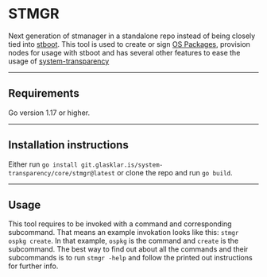 # STMGR

Next generation of stmanager in a standalone repo instead of being closely tied into [stboot](https://git.glasklar.is/system-transparency/core/stboot).
This tool is used to create or sign [OS Packages](https://git.glasklar.is/system-transparency/core/system-transparency#os-package), provision nodes for usage with stboot and has several other features to ease the usage of [system-transparency](https://git.glasklar.is/system-transparency/core/system-transparency)

---

## Requirements

Go version 1.17 or higher.

---

## Installation instructions

Either run `go install git.glasklar.is/system-transparency/core/stmgr@latest` or clone the repo and run `go build`.

---

## Usage

This tool requires to be invoked with a command and corresponding subcommand.
That means an example invokation looks like this: `stmgr ospkg create`.
In that example, `ospkg` is the command and `create` is the subcommand.
The best way to find out about all the commands and their subcommands is to run `stmgr -help` and follow the printed out instructions for further info.
